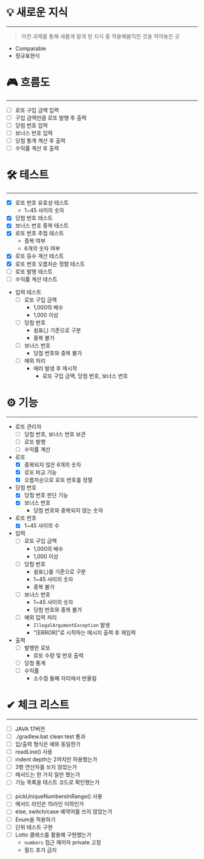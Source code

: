 # 💡 새로운 지식

---

> 이전 과제를 통해 새롭게 알게 된 지식 중 적용해봄직한 것을 적어놓은 곳

- Comparable
- 정규표현식

# 🎮 흐름도

---

- [ ] 로또 구입 금액 입력
- [ ] 구입 금액만큼 로또 발행 후 출력
- [ ] 당첨 번호 입력
- [ ] 보너스 번호 입력
- [ ] 당첨 통계 계산 후 출력
- [ ] 수익률 계산 후 출력

# 🛠 테스트

---

- [x] 로또 번호 유효성 테스트
    - 1~45 사이의 숫자
- [x] 당첨 번호 테스트
- [x] 보너스 번호 중복 테스트
- [x] 로또 번호 추첨 테스트
    - 중복 여부
    - 6개의 숫자 여부
- [x] 로또 등수 계산 테스트
- [X] 로또 번호 오름차순 정렬 테스트
- [ ] 로또 발행 테스트
- [ ] 수익률 계산 테스트
- 입력 테스트
    - [ ] 로또 구입 금액
        - 1,000의 배수
        - 1,000 이상
    - [ ] 당첨 번호
        - 쉼표(,) 기준으로 구분
        - 중복 불가
    - [ ] 보너스 번호
        - 당첨 번호와 중복 불가
    - [ ] 예외 처리
        - 에러 발생 후 재시작
            - 로또 구입 금액, 당첨 번호, 보너스 번호

# ⚙ 기능

---

- 로또 관리자
    - [ ] 당첨 번호, 보너스 번호 보관
    - [ ] 로또 발행
    - [ ] 수익률 계산
- 로또
    - [x] 중복되지 않은 6개의 숫자
    - [x] 로또 비교 기능
    - [x] 오름차순으로 로또 번호를 정렬
- 당첨 번호
    - [x] 당첨 번호 판단 기능
    - [x] 보너스 번호
        - 당첨 번호와 중복되지 않는 숫자
- 로또 번호
    - [x] 1~45 사이의 수
- 입력
    - [ ] 로또 구입 금액
        - 1,000의 배수
        - 1,000 이상
    - [ ] 당첨 번호
        - 쉼표(,)를 기준으로 구분
        - 1~45 사이의 숫자
        - 중복 불가
    - [ ] 보너스 번호
        - 1~45 사이의 숫자
        - 당첨 번호와 중복 불가
    - [ ] 예외 입력 처리
        - `IllegalArgumentException` 발생
        - "[ERROR]"로 시작하는 메시지 출력 후 재입력
- 출력
    - [ ] 발행한 로또
        - 로또 수량 및 번호 출력
    - [ ] 당첨 통계
    - [ ] 수익률
        - 소수점 둘째 자리에서 반올림

# ✔ 체크 리스트

---

- [ ] JAVA 17버전
- [ ] ./gradlew.bat clean test 통과
- [ ] 입/출력 형식은 예와 동일한가
- [ ] readLine() 사용
- [ ] indent depth는 2까지만 허용했는가
- [ ] 3항 연산자를 쓰지 않았는가
- [ ] 메서드는 한 가지 일만 했는가
- [ ] 기능 목록을 테스트 코드로 확인했는가
  <br><br>
- [ ] pickUniqueNumbersInRange() 사용
- [ ] 메서드 라인은 15라인 이하인가
- [ ] else, switch/case 예약어를 쓰지 않았는가
- [ ] Enum을 적용하기
- [ ] 단위 테스트 구현
- [ ] Lotto 클래스를 활용해 구현했는가
    - `numbers` 접근 제어자 private 고정
    - 필드 추가 금지